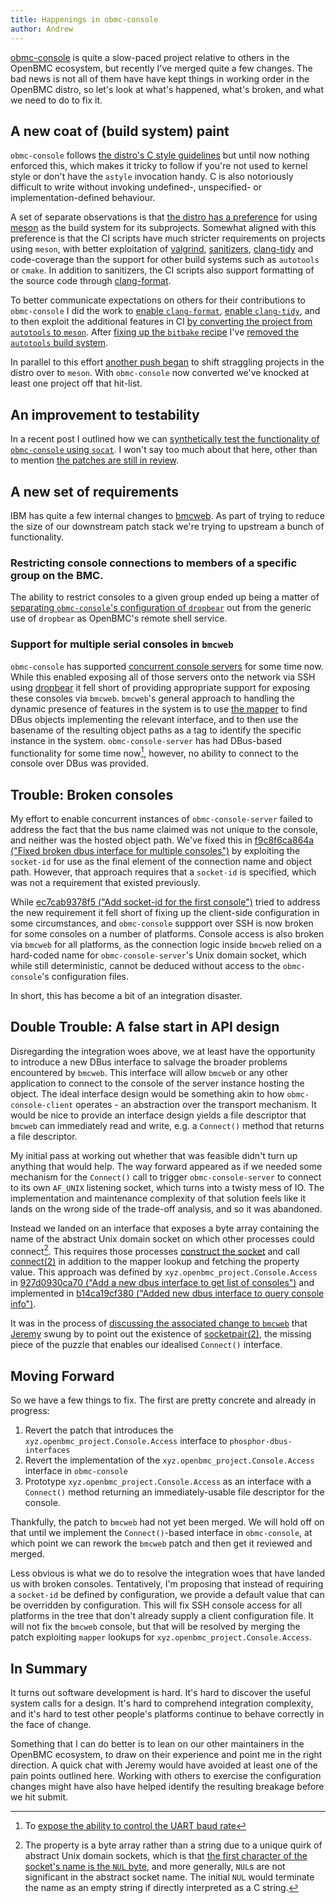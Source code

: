 ```yaml
---
title: Happenings in obmc-console
author: Andrew
---
```


[obmc-console][] is quite a slow-paced project relative to others in the OpenBMC
ecosystem, but recently I've merged quite a few changes. The bad news is not
all of them have have kept things in working order in the OpenBMC distro, so
let's look at what's happened, what's broken, and what we need to do to fix it.

[obmc-console]: https://github.com/openbmc/obmc-console

## A new coat of (build system) paint

`obmc-console` follows [the distro's C style guidelines][openbmc-docs-c-style]
but until now nothing enforced this, which makes it tricky to follow if you're
not used to kernel style or don't have the `astyle` invocation handy. C is also
notoriously difficult to write without invoking undefined-, unspecified- or
implementation-defined behaviour.

[openbmc-docs-c-style]: https://github.com/openbmc/docs/blob/master/CONTRIBUTING.md#c

A set of separate observations is that [the distro has a
preference][openbmc-prefers-meson] for using [meson][meson-build] as the build
system for its subprojects. Somewhat aligned with this preference is that the CI
scripts have much stricter requirements on projects using `meson`, with better
exploitation of [valgrind][], [sanitizers][google-sanitizers], [clang-tidy][]
and code-coverage than the support for other build systems such as `autotools`
or `cmake`. In addition to sanitizers, the CI scripts also support formatting of
the source code through [clang-format][].

[openbmc-prefers-meson]: https://github.com/openbmc/technical-oversight-forum/issues/4
[meson-build]: https://mesonbuild.com/
[valgrind]: https://valgrind.org/
[google-sanitizers]: https://github.com/google/sanitizers
[clang-tidy]: https://clang.llvm.org/extra/clang-tidy/
[clang-format]: https://clang.llvm.org/docs/ClangFormat.html

To better communicate expectations on others for their contributions to
`obmc-console` I did the work to [enable
`clang-format`][obmc-console-clang-format], [enable
`clang-tidy`][obmc-console-clang-tidy], and to then exploit the additional
features in CI [by converting the project from `autotools` to
`meson`][obmc-console-meson]. After [fixing up the `bitbake`
recipe][openbmc-obmc-console-build] I've [removed the `autotools` build
system][obmc-console-remove-autotools].

[obmc-console-clang-format]: https://gerrit.openbmc.org/c/openbmc/obmc-console/+/62605
[obmc-console-clang-tidy]: https://gerrit.openbmc.org/c/openbmc/obmc-console/+/62660
[obmc-console-meson]: https://gerrit.openbmc.org/c/openbmc/obmc-console/+/62575
[openbmc-obmc-console-build]: https://gerrit.openbmc.org/c/openbmc/openbmc/+/62744
[obmc-console-remove-autotools]: https://gerrit.openbmc.org/c/openbmc/obmc-console/+/62859

In parallel to this effort [another push began][openbmc-tof-26] to shift
straggling projects in the distro over to `meson`. With `obmc-console` now
converted we've knocked at least one project off that hit-list.

[openbmc-tof-26]: https://github.com/openbmc/technical-oversight-forum/issues/26

## An improvement to testability

In a recent post I outlined how we can [synthetically test the functionality of
`obmc-console` using `socat`][amboar-obmc-console-testing]. I won't say too much
about that here, other than to mention [the patches are still in
review][obmc-console-pty].

[amboar-obmc-console-testing]: /notes/2023/05/02/testing-obmc-console-with-socat.html
[obmc-console-pty]: https://gerrit.openbmc.org/q/topic:pty

## A new set of requirements

IBM has quite a few internal changes to [bmcweb][]. As part of trying to reduce
the size of our downstream patch stack we're trying to upstream a bunch of
functionality.

[bmcweb]: https://github.com/openbmc/bmcweb/

### Restricting console connections to members of a specific group on the BMC.

[webui-vue]: https://github.com/openbmc/webui-vue

The ability to restrict consoles to a given group ended up being a matter of
[separating `obmc-console`'s configuration of
`dropbear`][openbmc-hostconsole-group] out from the generic use of `dropbear` as
OpenBMC's remote shell service.

[openbmc-hostconsole-group]: https://gerrit.openbmc.org/q/topic:hostconsole-group

### Support for multiple serial consoles in `bmcweb`

`obmc-console` has supported [concurrent console
servers][amboar-obmc-console-service-units] for some time now. While this
enabled exposing all of those servers onto the network via SSH using
[dropbear][] it fell short of providing appropriate support for exposing these
consoles via `bmcweb`. `bmcweb`'s general approach to handling the dynamic
presence of features in the system is to use [the
mapper][openbmc-docs-object-mapper] to find DBus objects implementing the
relevant interface, and to then use the basename of the resulting object paths
as a tag to identify the specific instance in the system. `obmc-console-server`
has had DBus-based functionality for some time now[^1], however, no ability to
connect to the console over DBus was provided.

[openbmc-docs-object-mapper]: https://github.com/openbmc/docs/blob/master/architecture/object-mapper.md

[^1]: To [expose the ability to control the UART baud rate][obmc-console-dbus-baud]

[obmc-console-dbus-baud]: https://gerrit.openbmc.org/c/openbmc/obmc-console/+/16619

[amboar-obmc-console-service-units]: /notes/2023/03/31/exploiting-obmc-console-service-units-for-multiple-host-consoles.html
[dropbear]: https://matt.ucc.asn.au/dropbear/dropbear.html

## Trouble: Broken consoles

My effort to enable concurrent instances of `obmc-console-server` failed to
address the fact that the bus name claimed was not unique to the console, and
neither was the hosted object path. We've fixed this in [f9c8f6ca864a ("Fixed
broken dbus interface for multiple consoles")][obmc-console-unique-dbus-names]
by exploiting the `socket-id` for use as the final element of the connection
name and object path. However, that approach requires that a `socket-id` is
specified, which was not a requirement that existed previously.

While [ec7cab9378f5 ("Add socket-id for the first
console")][openbmc-add-socket-id] tried to address the new requirement it fell
short of fixing up the client-side configuration in some circumstances, and
`obmc-console` suppport over SSH is now broken for some consoles on a number of
platforms. Console access is also broken via `bmcweb` for all platforms, as the
connection logic inside `bmcweb` relied on a hard-coded name for
`obmc-console-server`'s Unix domain socket, which while still deterministic,
cannot be deduced without access to the `obmc-console`'s configuration files.

In short, this has become a bit of an integration disaster.

[obmc-console-unique-dbus-names]: https://gerrit.openbmc.org/c/openbmc/obmc-console/+/62901
[openbmc-add-socket-id]: https://gerrit.openbmc.org/c/openbmc/openbmc/+/62712

## Double Trouble: A false start in API design

Disregarding the integration woes above, we at least have the opportunity to
introduce a new DBus interface to salvage the broader problems encountered by
`bmcweb`. This interface will allow `bmcweb` or any other application to connect
to the console of the server instance hosting the object. The ideal interface
design would be something akin to how `obmc-console-client` operates - an
abstraction over the transport mechanism. It would be nice to provide an
interface design yields a file descriptor that `bmcweb` can immediately read and
write, e.g. a `Connect()` method that returns a file descriptor.

My initial pass at working out whether that was feasible didn't turn up anything
that would help. The way forward appeared as if we needed some mechanism for the
`Connect()` call to trigger `obmc-console-server` to connect to its own
`AF_UNIX` listening socket, which turns into a twisty mess of IO. The
implementation and maintenance complexity of that solution feels like it lands
on the wrong side of the trade-off analysis, and so it was abandoned.

Instead we landed on an interface that exposes a byte array containing the name
of the abstract Unix domain socket on which other processes could connect[^2].
This requires those processes [construct the socket][man7-man-2-socket] and call
[connect(2)][man7-man-2-connect] in addition to the mapper lookup and fetching
the property value. This approach was defined by
`xyz.openbmc_project.Console.Access` in [927d0930ca70 ("Add a new dbus interface
to get list of consoles")][phosphor-dbus-interfaces-consoles] and implemented in
[b14ca19cf380 ("Added new dbus interface to query console
info")][obmc-console-access-interface].

[^2]: The property is a byte array rather than a string due to a unique quirk of
    abstract Unix domain sockets, which is that [the first character of the
    socket's name is the `NUL` byte][man7-man-7-unix], and more generally,
    `NUL`s are not significant in the abstract socket name. The initial `NUL`
    would terminate the name as an empty string if directly interpreted as a C
    string.

[man7-man-7-unix]: https://man7.org/linux/man-pages/man7/unix.7.html
[man7-man-2-socket]: https://man7.org/linux/man-pages/man2/socket.2.html
[man7-man-2-connect]: https://man7.org/linux/man-pages/man2/connect.2.html
[phosphor-dbus-interfaces-consoles]: https://gerrit.openbmc.org/c/openbmc/phosphor-dbus-interfaces/+/61486
[obmc-console-access-interface]: https://gerrit.openbmc.org/c/openbmc/obmc-console/+/62496

It was in the process of [discussing the associated change to
`bmcweb`][discord-obmc-console-lookups] that [Jeremy][code-construct] swung by
to point out the existence of [socketpair(2)][man7-man-2-socketpair], the
missing piece of the puzzle that enables our idealised `Connect()` interface.

[discord-obmc-console-lookups]: https://discord.com/channels/775381525260664832/1083551792094249051/1103570006610038834
[code-construct]: https://codeconstruct.com.au/
[man7-man-2-socketpair]: https://man7.org/linux/man-pages/man2/socketpair.2.html

## Moving Forward

So we have a few things to fix. The first are pretty concrete and already in
progress:

1. Revert the patch that introduces the `xyz.openbmc_project.Console.Access`
   interface to `phosphor-dbus-interfaces`
2. Revert the implementation of the `xyz.openbmc_project.Console.Access`
   interface in `obmc-console`
3. Prototype `xyz.openbmc_project.Console.Access` as an interface with a
   `Connect()` method returning an immediately-usable file descriptor for the
   console.

Thankfully, the patch to `bmcweb` had not yet been merged. We will hold off on
that until we implement the `Connect()`-based interface in `obmc-console`, at
which point we can rework the `bmcweb` patch and then get it reviewed and
merged.

Less obvious is what we do to resolve the integration woes that have landed us
with broken consoles. Tentatively, I'm proposing that instead of requiring a
`socket-id` be defined by configuration, we provide a default value that can be
overridden by configuration. This will fix SSH console access for all platforms
in the tree that don't already supply a client configuration file. It will not
fix the `bmcweb` console, but that will be resolved by merging the patch
exploiting `mapper` lookups for `xyz.openbmc_project.Console.Access`.

## In Summary

It turns out software development is hard. It's hard to discover the useful
system calls for a design. It's hard to comprehend integration complexity, and
it's hard to test other people's platforms continue to behave correctly in the
face of change.

Something that I can do better is to lean on our other maintainers in the
OpenBMC ecosystem, to draw on their experience and point me in the right
direction. A quick chat with Jeremy would have avoided at least one of the pain
points outlined here. Working with others to exercise the configuration changes
might have also have helped identify the resulting breakage before we hit
submit.
